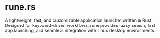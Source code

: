 # rune.rs
A lightweight, fast, and customizable application launcher written in Rust. Designed for keyboard-driven workflows, rune provides fuzzy search, fast app launching, and seamless integration with Linux desktop environments.
